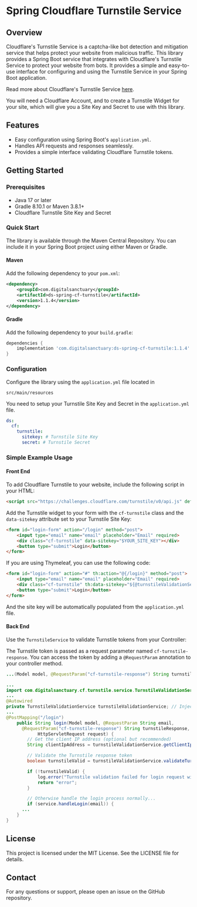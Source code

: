 # Spring Cloudflare Turnstile Service

## Overview

Cloudflare's Turnstile Service is a captcha-like bot detection and mitigation service that helps protect your website from malicious traffic. This library provides a Spring Boot service that integrates with Cloudflare's Turnstile Service to protect your website from bots. It provides a simple and easy-to-use interface for configuring and using the Turnstile Service in your Spring Boot application.

Read more about Cloudflare's Turnstile Service [here](https://www.cloudflare.com/products/turnstile/).

You will need a Cloudflare Account, and to create a Turnstile Widget for your site, which will give you a Site Key and Secret to use with this library.


## Features

- Easy configuration using Spring Boot's `application.yml`.
- Handles API requests and responses seamlessly.
- Provides a simple interface validating Cloudflare Turnstile tokens.


## Getting Started

### Prerequisites

- Java 17 or later
- Gradle 8.10.1 or Maven 3.8.1+
- Cloudflare Turnstile Site Key and Secret

### Quick Start

The library is available through the Maven Central Repository. You can include it in your Spring Boot project using either Maven or Gradle.

#### Maven

Add the following dependency to your `pom.xml`:

```xml
<dependency>
    <groupId>com.digitalsanctuary</groupId>
    <artifactId>ds-spring-cf-turnstile</artifactId>
    <version>1.1.4</version>
</dependency>
```

#### Gradle

Add the following dependency to your `build.gradle`:

```groovy
dependencies {
    implementation 'com.digitalsanctuary:ds-spring-cf-turnstile:1.1.4'
}
```

### Configuration

Configure the library using the `application.yml` file located in

`src/main/resources`

You need to setup your Turnstile Site Key and Secret in the `application.yml` file.

```yaml
ds:
  cf:
    turnstile:
      sitekey: # Turnstile Site Key
      secret: # Turnstile Secret
```



### Simple Example Usage

#### Front End

To add Cloudflare Turnstile to your website, include the following script in your HTML:

```html
<script src="https://challenges.cloudflare.com/turnstile/v0/api.js" defer></script>
```

Add the Turnstile widget to your form with the `cf-turnstile` class and the `data-sitekey` attribute set to your Turnstile Site Key:

```html
<form id="login-form" action="/login" method="post">
    <input type="email" name="email" placeholder="Email" required>
    <div class="cf-turnstile" data-sitekey="$YOUR_SITE_KEY"></div>
    <button type="submit">Login</button>
</form>
```

If you are using Thymeleaf, you can use the following code:

```html
<form id="login-form" action="#" th:action="@{/login}" method="post">
    <input type="email" name="email" placeholder="Email" required>
    <div class="cf-turnstile" th:data-sitekey="${@turnstileValidationService.getTurnsiteSitekey()}"></div>
    <button type="submit">Login</button>
</form>
```

And the site key will be automatically populated from the `application.yml` file.



#### Back End

Use the `TurnstileService` to validate Turnstile tokens from your Controller:

The Turnstile token is passed as a request parameter named `cf-turnstile-response`. You can access the token by adding a `@RequestParam` annotation to your controller method.

```java
...(Model model, @RequestParam("cf-turnstile-response") String turnstileResponse, .....) {
```


```java
...
import com.digitalsanctuary.cf.turnstile.service.TurnstileValidationService; // Import the TurnstileValidationService
...
@Autowired
private TurnstileValidationService turnstileValidationService; // Inject the TurnstileValidationService
...
@PostMapping("/login")
	public String login(Model model, @RequestParam String email,
      @RequestParam("cf-turnstile-response") String turnstileResponse,
			HttpServletRequest request) {
		// Get the client IP address (optional but recommended)
		String clientIpAddress = turnstileValidationService.getClientIpAddress(request);

		// Validate the Turnstile response token
		boolean turnstileValid = turnstileValidationService.validateTurnstileResponse(turnstileResponse, clientIpAddress);

		if (!turnstileValid) {
			log.error("Turnstile validation failed for login request with email: " + email);
			return "error";
		}

		// Otherwise handle the login process normally...
		if (service.handleLogin(email)) {
      ...
	}
}
```


## License

This project is licensed under the MIT License. See the LICENSE file for details.

## Contact

For any questions or support, please open an issue on the GitHub repository.
